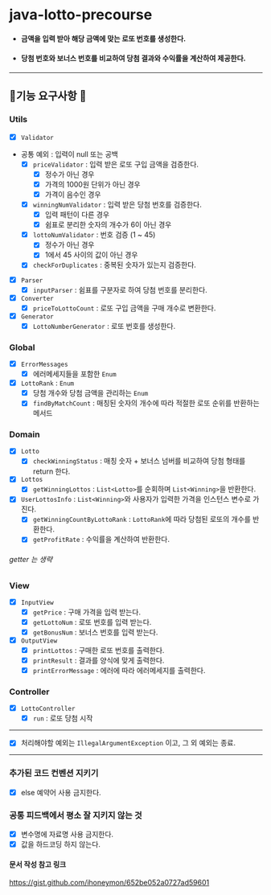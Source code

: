 # java-lotto-precourse
- #### 금액을 입력 받아 해당 금액에 맞는 로또 번호를 생성한다.
- #### 당첨 번호와 보너스 번호를 비교하여 당첨 결과와 수익률을 계산하여 제공한다.
- - -

## 👷기능 요구사항 👷
### Utils
- [x] `Validator`
- 공통 예외 : 입력이 null 또는 공백
  - [x] `priceValidator` : 입력 받은 로또 구입 금액을 검증한다.
    - [x] 정수가 아닌 경우
    - [x] 가격의 1000원 단위가 아닌 경우
    - [x] 가격이 음수인 경우 
  - [x] `winningNumValidator` : 입력 받은 당첨 번호를 검증한다.
    - [x] 입력 패턴이 다른 경우
    - [x] 쉼표로 분리한 숫자의 개수가 6이 아닌 경우
  - [x] `lottoNumValidator` : 번호 검증 (1 ~ 45) 
    - [x] 정수가 아닌 경우
    - [x] 1에서 45 사이의 값이 아닌 경우
  - [x] `checkForDuplicates` : 중복된 숫자가 있는지 검증한다.
- [x] `Parser`
  - [x] `inputParser` : 쉼표를 구분자로 하여 당첨 번호를 분리한다.
- [x] `Converter`
  - [x] `priceToLottoCount` : 로또 구입 금액을 구매 개수로 변환한다.
- [x] `Generator`
  - [x] `LottoNumberGenerator` : 로또 번호를 생성한다.
### Global
- [x] `ErrorMessages`
  - [x] 에러메세지들을 포함한 `Enum` 
- [x] `LottoRank` : `Enum`
  - [x] 당첨 개수와 당첨 금액을 관리하는 `Enum`
  - [x] `findByMatchCount` : 매칭된 숫자의 개수에 따라 적절한 로또 순위를 반환하는 메서드
### Domain
- [x] `Lotto`
  - [x] `checkWinningStatus` : 매칭 숫자 + 보너스 넘버를 비교하여 당첨 형태를 return 한다.
- [x] `Lottos`
  - [x] `getWinningLottos` : `List<Lotto>`를 순회하며 `List<Winning>`을 반환한다.
- [x] `UserLottosInfo` : `List<Winning>`와 사용자가 입력한 가격을 인스턴스 변수로 가진다.
  - [x] `getWinningCountByLottoRank` : `LottoRank`에 따라 당첨된 로또의 개수를 반환한다.
  - [x] `getProfitRate` : 수익률을 계산하여 반환한다.
###### getter 는 생략
### View
- [x] `InputView`
  - [x] `getPrice` : 구매 가격을 입력 받는다.
  - [x] `getLottoNum` : 로또 번호를 입력 받는다.
  - [x] `getBonusNum` : 보너스 번호를 입력 받는다.
- [x] `OutputView`
  - [x] `printLottos` : 구매한 로또 번호를 출력한다.
  - [x] `printResult` : 결과를 양식에 맞게 출력한다.
  - [x] `printErrorMessage` : 에러에 따라 에러메세지를 출력한다.
### Controller
- [x] `LottoController`
  - [x] `run` : 로또 당첨 시작
- - -
- [x] 처리해야할 예외는 `IllegalArgumentException` 이고, 그 외 예외는 종료.
- - - 
### 추가된 코드 컨벤션 지키기
- [x] else 예약어 사용 금지한다.
### 공통 피드백에서 평소 잘 지키지 않는 것
- [x] 변수명에 자료명 사용 금지한다.
- [x] 값을 하드코딩 하지 않는다.
#### 문서 작성 참고 링크
<https://gist.github.com/ihoneymon/652be052a0727ad59601>
